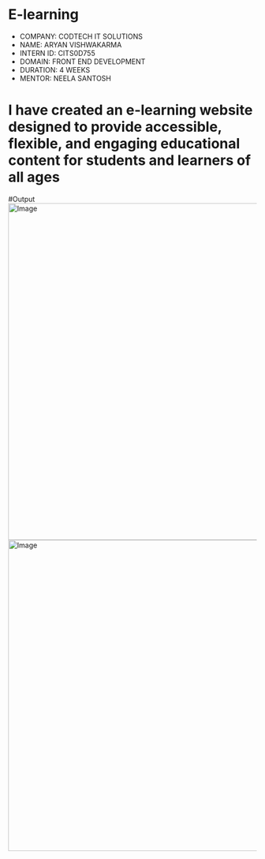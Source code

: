 # E-learning
* COMPANY: CODTECH IT SOLUTIONS 
* NAME: ARYAN VISHWAKARMA 
* INTERN ID: CITS0D755 
* DOMAIN: FRONT END DEVELOPMENT 
* DURATION: 4 WEEKS 
* MENTOR: NEELA SANTOSH 

# I have created an e-learning website designed to provide accessible, flexible, and engaging educational content for students and learners of all ages

#Output
<img width="1352" height="683" alt="Image" src="https://github.com/user-attachments/assets/29292df3-d916-4e95-81c8-0278364c8ded" />
<img width="1344" height="631" alt="Image" src="https://github.com/user-attachments/assets/a4f6cba3-33c8-4030-b0c2-a7347d71d07c" />
